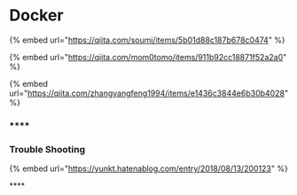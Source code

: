 # Docker

{% embed url="https://qiita.com/soumi/items/5b01d88c187b678c0474" %}

{% embed url="https://qiita.com/mom0tomo/items/911b92cc18871f52a2a0" %}

{% embed url="https://qiita.com/zhangyangfeng1994/items/e1436c3844e6b30b4028" %}

### \*\*\*\*

### **Trouble Shooting**

{% embed url="https://yunkt.hatenablog.com/entry/2018/08/13/200123" %}

\*\*\*\*

### 



